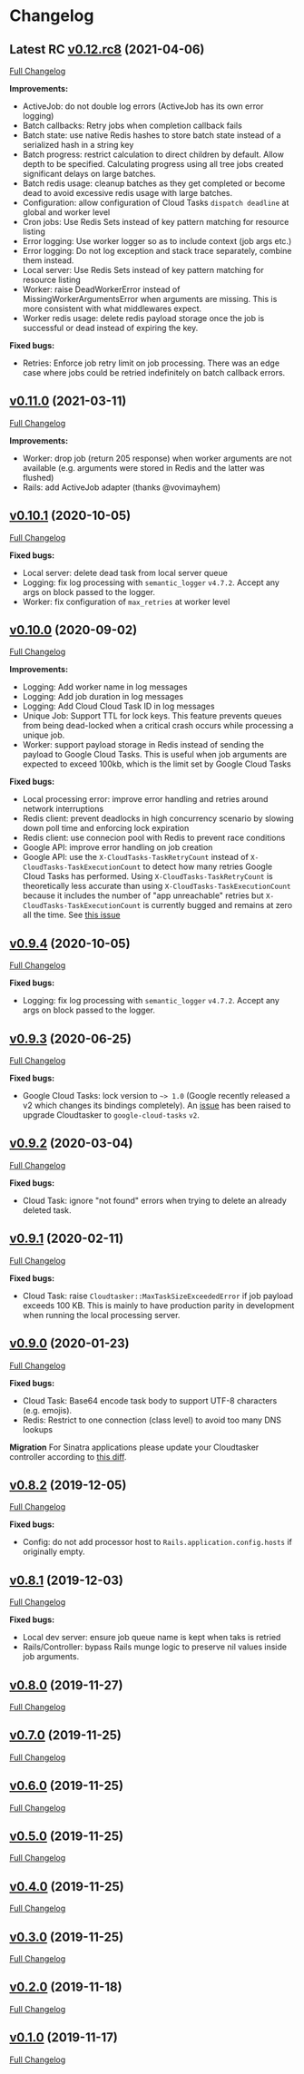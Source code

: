# Changelog

## Latest RC [v0.12.rc8](https://github.com/keypup-io/cloudtasker/tree/v0.12.rc8) (2021-04-06)

[Full Changelog](https://github.com/keypup-io/cloudtasker/compare/v0.11.0...v0.12.rc8)

**Improvements:**
- ActiveJob: do not double log errors (ActiveJob has its own error logging)
- Batch callbacks: Retry jobs when completion callback fails
- Batch state: use native Redis hashes to store batch state instead of a serialized hash in a string key
- Batch progress: restrict calculation to direct children by default. Allow depth to be specified. Calculating progress using all tree jobs created significant delays on large batches.
- Batch redis usage: cleanup batches as they get completed or become dead to avoid excessive redis usage with large batches.
- Configuration: allow configuration of Cloud Tasks `dispatch deadline` at global and worker level
- Cron jobs: Use Redis Sets instead of key pattern matching for resource listing
- Error logging: Use worker logger so as to include context (job args etc.)
- Error logging: Do not log exception and stack trace separately, combine them instead.
- Local server: Use Redis Sets instead of key pattern matching for resource listing
- Worker: raise DeadWorkerError instead of MissingWorkerArgumentsError when arguments are missing. This is more consistent with what middlewares expect.
- Worker redis usage: delete redis payload storage once the job is successful or dead instead of expiring the key.

**Fixed bugs:**
- Retries: Enforce job retry limit on job processing. There was an edge case where jobs could be retried indefinitely on batch callback errors.

## [v0.11.0](https://github.com/keypup-io/cloudtasker/tree/v0.11.0) (2021-03-11)

[Full Changelog](https://github.com/keypup-io/cloudtasker/compare/v0.10.0...v0.11.0)

**Improvements:**
- Worker: drop job (return 205 response) when worker arguments are not available (e.g. arguments were stored in Redis and the latter was flushed)
- Rails: add ActiveJob adapter (thanks @vovimayhem)

## [v0.10.1](https://github.com/keypup-io/cloudtasker/tree/v0.10.1) (2020-10-05)

[Full Changelog](https://github.com/keypup-io/cloudtasker/compare/v0.10.0...v0.10.1)

**Fixed bugs:**
- Local server: delete dead task from local server queue
- Logging: fix log processing with `semantic_logger` `v4.7.2`. Accept any args on block passed to the logger.
- Worker: fix configuration of `max_retries` at worker level

## [v0.10.0](https://github.com/keypup-io/cloudtasker/tree/v0.10.0) (2020-09-02)

[Full Changelog](https://github.com/keypup-io/cloudtasker/compare/v0.9.3...v0.10.0)

**Improvements:**
- Logging: Add worker name in log messages
- Logging: Add job duration in log messages
- Logging: Add Cloud Cloud Task ID in log messages
- Unique Job: Support TTL for lock keys. This feature prevents queues from being dead-locked when a critical crash occurs while processing a unique job.
- Worker: support payload storage in Redis instead of sending the payload to Google Cloud Tasks. This is useful when job arguments are expected to exceed 100kb, which is the limit set by Google Cloud Tasks

**Fixed bugs:**
- Local processing error: improve error handling and retries around network interruptions
- Redis client: prevent deadlocks in high concurrency scenario by slowing down poll time and enforcing lock expiration
- Redis client: use connecion pool with Redis to prevent race conditions
- Google API: improve error handling on job creation
- Google API: use the `X-CloudTasks-TaskRetryCount` instead of `X-CloudTasks-TaskExecutionCount` to detect how many retries Google Cloud Tasks has performed. Using `X-CloudTasks-TaskRetryCount` is theoretically less accurate than using `X-CloudTasks-TaskExecutionCount` because it includes the number of "app unreachable" retries but `X-CloudTasks-TaskExecutionCount` is currently bugged and remains at zero all the time. See [this issue](https://github.com/keypup-io/cloudtasker/issues/6)

## [v0.9.4](https://github.com/keypup-io/cloudtasker/tree/v0.9.4) (2020-10-05)

[Full Changelog](https://github.com/keypup-io/cloudtasker/compare/v0.9.3...v0.9.4)

**Fixed bugs:**
- Logging: fix log processing with `semantic_logger` `v4.7.2`. Accept any args on block passed to the logger.

## [v0.9.3](https://github.com/keypup-io/cloudtasker/tree/v0.9.3) (2020-06-25)

[Full Changelog](https://github.com/keypup-io/cloudtasker/compare/v0.9.2...v0.9.3)

**Fixed bugs:**
- Google Cloud Tasks: lock version to `~> 1.0` (Google recently released a v2 which changes its bindings completely). An [issue](https://github.com/keypup-io/cloudtasker/issues/11) has been raised to upgrade Cloudtasker to `google-cloud-tasks` `v2`.

## [v0.9.2](https://github.com/keypup-io/cloudtasker/tree/v0.9.2) (2020-03-04)

[Full Changelog](https://github.com/keypup-io/cloudtasker/compare/v0.9.1...v0.9.2)

**Fixed bugs:**
- Cloud Task: ignore "not found" errors when trying to delete an already deleted task.

## [v0.9.1](https://github.com/keypup-io/cloudtasker/tree/v0.9.1) (2020-02-11)

[Full Changelog](https://github.com/keypup-io/cloudtasker/compare/v0.9.0...v0.9.1)

**Fixed bugs:**
- Cloud Task: raise `Cloudtasker::MaxTaskSizeExceededError` if job payload exceeds 100 KB. This is mainly to have production parity in development when running the local processing server.

## [v0.9.0](https://github.com/keypup-io/cloudtasker/tree/v0.9.0) (2020-01-23)

[Full Changelog](https://github.com/keypup-io/cloudtasker/compare/v0.8.2...v0.9.0)

**Fixed bugs:**
- Cloud Task: Base64 encode task body to support UTF-8 characters (e.g. emojis).
- Redis: Restrict to one connection (class level) to avoid too many DNS lookups

**Migration**
For Sinatra applications please update your Cloudtasker controller according to [this diff](https://github.com/keypup-io/cloudtasker/commit/311fa8f9beec91fbae012164a25b2ee6e261a2e4#diff-c2a0ea6c6e6c31c749d2e1acdc574f0f).

## [v0.8.2](https://github.com/keypup-io/cloudtasker/tree/v0.8.2) (2019-12-05)

[Full Changelog](https://github.com/keypup-io/cloudtasker/compare/v0.8.1...v0.8.2)

**Fixed bugs:**
- Config: do not add processor host to `Rails.application.config.hosts` if originally empty.

## [v0.8.1](https://github.com/keypup-io/cloudtasker/tree/v0.8.1) (2019-12-03)

[Full Changelog](https://github.com/keypup-io/cloudtasker/compare/v0.8.0...v0.8.1)

**Fixed bugs:**
- Local dev server: ensure job queue name is kept when taks is retried
- Rails/Controller: bypass Rails munge logic to preserve nil values inside job arguments.

## [v0.8.0](https://github.com/keypup-io/cloudtasker/tree/v0.8.0) (2019-11-27)

[Full Changelog](https://github.com/keypup-io/cloudtasker/compare/v0.7.0...v0.8.0)

## [v0.7.0](https://github.com/keypup-io/cloudtasker/tree/v0.7.0) (2019-11-25)

[Full Changelog](https://github.com/keypup-io/cloudtasker/compare/v0.6.0...v0.7.0)

## [v0.6.0](https://github.com/keypup-io/cloudtasker/tree/v0.6.0) (2019-11-25)

[Full Changelog](https://github.com/keypup-io/cloudtasker/compare/v0.5.0...v0.6.0)

## [v0.5.0](https://github.com/keypup-io/cloudtasker/tree/v0.5.0) (2019-11-25)

[Full Changelog](https://github.com/keypup-io/cloudtasker/compare/v0.4.0...v0.5.0)

## [v0.4.0](https://github.com/keypup-io/cloudtasker/tree/v0.4.0) (2019-11-25)

[Full Changelog](https://github.com/keypup-io/cloudtasker/compare/v0.3.0...v0.4.0)

## [v0.3.0](https://github.com/keypup-io/cloudtasker/tree/v0.3.0) (2019-11-25)

[Full Changelog](https://github.com/keypup-io/cloudtasker/compare/v0.2.0...v0.3.0)

## [v0.2.0](https://github.com/keypup-io/cloudtasker/tree/v0.2.0) (2019-11-18)

[Full Changelog](https://github.com/keypup-io/cloudtasker/compare/v0.1.0...v0.2.0)

## [v0.1.0](https://github.com/keypup-io/cloudtasker/tree/v0.1.0) (2019-11-17)

[Full Changelog](https://github.com/keypup-io/cloudtasker/compare/c137feb1ceaaaa4e2fecac0d1f0b4c73151ae002...v0.1.0)
